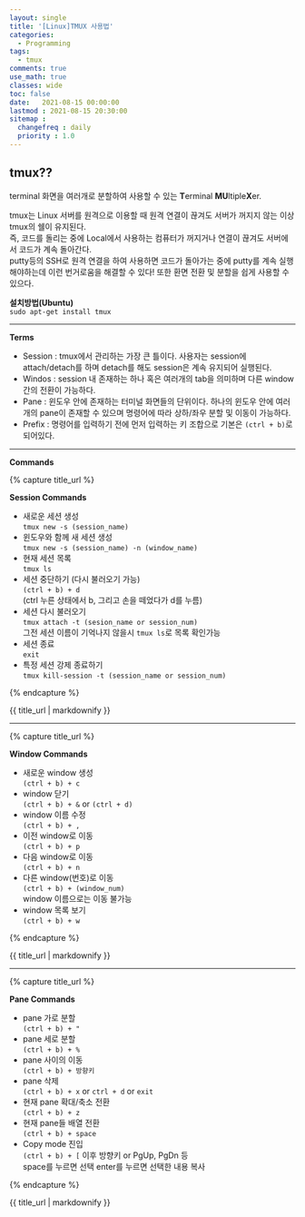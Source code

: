 ```yaml
---
layout: single
title: '[Linux]TMUX 사용법'
categories:
  - Programming
tags:
  - tmux
comments: true  
use_math: true
classes: wide
toc: false
date:   2021-08-15 00:00:00 
lastmod : 2021-08-15 20:30:00 
sitemap :
  changefreq : daily
  priority : 1.0
---
```

## tmux??

terminal 화면을 여러개로 분할하여 사용할 수 있는 **T**erminal **MU**ltiple**X**er.

tmux는 Linux 서버를 원격으로 이용할 때 원격 연결이 끊겨도 서버가 꺼지지 않는 이상 tmux의 쉘이 유지된다.  
즉, 코드를 돌리는 중에 Local에서 사용하는 컴퓨터가 꺼지거나 연결이 끊겨도 서버에서 코드가 계속 돌아간다.  
putty등의 SSH로 원격 연결을 하여 사용하면 코드가 돌아가는 중에 putty를 계속 실행해야하는데 이런 번거로움을 해결할 수 있다! 
또한 환면 전환 및 분할을 쉽게 사용할 수 있으다.


**설치방법(Ubuntu)**  
`sudo apt-get install tmux`  

---  
**Terms**  
- Session : tmux에서 관리하는 가장 큰 틀이다. 사용자는 session에 attach/detach를 하며 detach를 해도 session은 계속 유지되어 실행된다.  
- Windos : session 내 존재하는 하나 혹은 여러개의 tab을 의미하며 다른 window 간의 전환이 가능하다.  
- Pane : 윈도우 안에 존재하는 터미널 화면들의 단위이다. 하나의 윈도우 안에 여러개의 pane이 존재할 수 있으며 명령어에 따라 상하/좌우 분할 및 이동이 가능하다.  
- Prefix : 명령어를 입력하기 전에 먼저 입력하는 키 조합으로 기본은 `(ctrl + b)`로 되어있다.

---
**Commands**  

{% capture title_url %}

  **Session Commands**

  - 새로운 세션 생성  
  `tmux new -s (session_name)`
  - 윈도우와 함께 새 세션 생성  
  `tmux new -s (session_name) -n (window_name)`
  - 현재 세션 목록  
  `tmux ls`
  - 세션 중단하기 (다시 불러오기 가능)  
  `(ctrl + b) + d`  
  (ctrl 누른 상태에서 b, 그리고 손을 떼었다가 d를 누름)
  - 세션 다시 불러오기  
  `tmux attach -t (sesion_name or session_num)`  
  그전 세션 이름이 기억나지 않을시 `tmux ls`로 목록 확인가능
  - 세션 종료  
  `exit`
  - 특정 세션 강제 종료하기  
  `tmux kill-session -t (session_name or session_num)`    


{% endcapture %}
<div class="notice--notice">{{ title_url | markdownify }}</div>

---
{% capture title_url %}

  **Window Commands**

  - 새로운 window 생성  
  `(ctrl + b) + c`
  - window 닫기  
  `(ctrl + b) + &` or `(ctrl + d)`
  - window 이름 수정  
  `(ctrl + b) + ,`
  - 이전 window로 이동  
  `(ctrl + b) + p`
  - 다음 window로 이동  
  `(ctrl + b) + n`
  - 다른 window(번호)로 이동   
  `(ctrl + b) + (window_num)`  
  window 이름으로는 이동 불가능
  - window 목록 보기  
  `(ctrl + b) + w`

{% endcapture %}
<div class="notice--primary">{{ title_url | markdownify }}</div>

---
{% capture title_url %}

  **Pane Commands**
  - pane 가로 분할  
    `(ctrl + b) + "`
  - pane 세로 분할  
    `(ctrl + b) + %`
  - pane 사이의 이동  
    `(ctrl + b) + 방향키`
  - pane 삭제  
    `(ctrl + b) + x` or `ctrl + d` or `exit`
  - 현재 pane 확대/축소 전환  
    `(ctrl + b) + z`
  - 현재 pane들 배열 전환  
    `(ctrl + b) + space`
  - Copy mode 진입  
    `(ctrl + b) + [` 이후 방향키 or PgUp, PgDn 등  
    space를 누르면 선택 enter를 누르면 선택한 내용 복사 

{% endcapture %}
<div class="notice--success">{{ title_url | markdownify }}</div>
